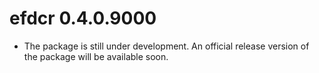 # efdcr 0.4.0.9000

* The package is still under development. An official release version of the package will be available soon.
